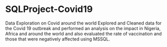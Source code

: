 # SQLProject-Covid19

Data Exploration on Covid around the world
Explored and Cleaned data for the Covid 19 outbreak and performed an analysis on the impact in Nigeria, Africa and around the world and also evaluated the rate of vaccination and those that were negatively affected using MSSQL.



